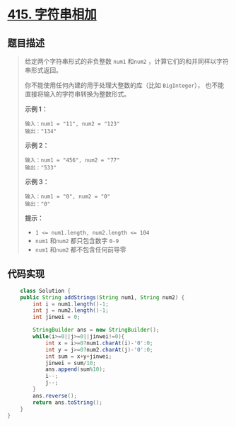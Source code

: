 # [415. 字符串相加](https://leetcode.cn/problems/add-strings/)

## 题目描述

> 给定两个字符串形式的非负整数 `num1` 和`num2` ，计算它们的和并同样以字符串形式返回。
>
> 你不能使用任何內建的用于处理大整数的库（比如 `BigInteger`）， 也不能直接将输入的字符串转换为整数形式。
>
>  
>
> **示例 1：**
>
> ```
> 输入：num1 = "11", num2 = "123"
> 输出："134"
> ```
>
> **示例 2：**
>
> ```
> 输入：num1 = "456", num2 = "77"
> 输出："533"
> ```
>
> **示例 3：**
>
> ```
> 输入：num1 = "0", num2 = "0"
> 输出："0"
> ```
>
>  
>
>  
>
> **提示：**
>
> - `1 <= num1.length, num2.length <= 104`
> - `num1` 和`num2` 都只包含数字 `0-9`
> - `num1` 和`num2` 都不包含任何前导零

## 代码实现

```java
	class Solution {
    public String addStrings(String num1, String num2) {
        int i = num1.length()-1;
        int j = num2.length()-1;
        int jinwei = 0;

        StringBuilder ans = new StringBuilder();
        while(i>=0||j>=0||jinwei!=0){
            int x = i>=0?num1.charAt(i)-'0':0;
            int y = j>=0?num2.charAt(j)-'0':0;
            int sum = x+y+jinwei;
            jinwei = sum/10;
            ans.append(sum%10);
            i--;
            j--;
        }
        ans.reverse();
        return ans.toString();
    }
}
```

